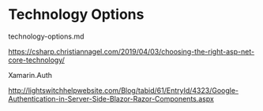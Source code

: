 # Technology Options

technology-options.md

https://csharp.christiannagel.com/2019/04/03/choosing-the-right-asp-net-core-technology/


Xamarin.Auth

http://lightswitchhelpwebsite.com/Blog/tabid/61/EntryId/4323/Google-Authentication-in-Server-Side-Blazor-Razor-Components.aspx